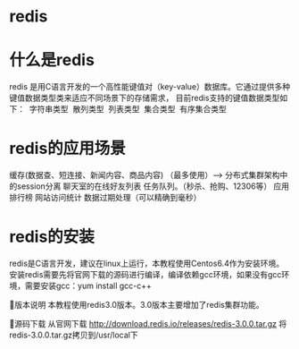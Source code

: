 # redis
# 什么是redis
redis 是用C语言开发的一个高性能键值对（key-value）数据库。它通过提供多种键值数据类型类来适应不同场景下的存储需求，
目前redis支持的键值数据类型如下：
  字符串类型
  散列类型
  列表类型
  集合类型
  有序集合类型
 
 # redis的应用场景
 缓存(数据查、短连接、新闻内容、商品内容)
 （最多使用）-->
 分布式集群架构中的session分离
 聊天室的在线好友列表
 任务队列。（秒杀、抢购、12306等）
 应用排行榜
 网站访问统计
 数据过期处理（可以精确到毫秒）

# redis的安装
  redis是C语言开发，建议在linux上运行，本教程使用Centos6.4作为安装环境。
	安装redis需要先将官网下载的源码进行编译，编译依赖gcc环境，如果没有gcc环境，需要安装gcc：yum install gcc-c++
  
  版本说明
	本教程使用redis3.0版本。3.0版本主要增加了redis集群功能。
	
 源码下载
	从官网下载 
	http://download.redis.io/releases/redis-3.0.0.tar.gz
	将redis-3.0.0.tar.gz拷贝到/usr/local下
